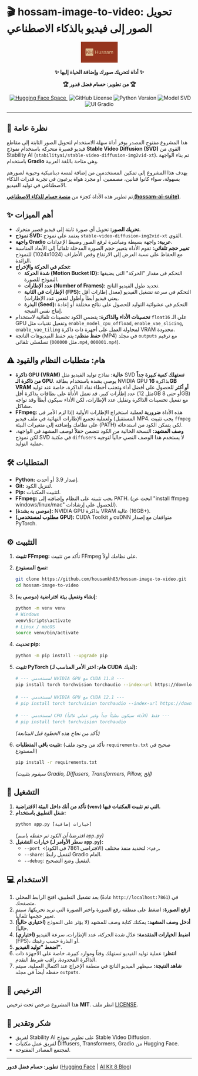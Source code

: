 # 🎬 hossam-image-to-video: تحويل الصور إلى فيديو بالذكاء الاصطناعي

<p align="center">
  <img src="assets/logo.png" alt="شعار KH" width="100"/> <!-- ضع الشعار في مجلد assets -->
</p>

<p align="center">
  <strong>✨ أداة لتحريك صورك وإضافة الحياة إليها ✨</strong>
</p>
<p align="center">
  <strong>🏆 من تطوير: حسام فضل قدور 🏆</strong>
</p>

<p align="center">
  <a href="رابط-HuggingFace-Space-إذا-وجد" target="_blank" style="margin: 0 5px;">
    <img src="https://img.shields.io/badge/🤗%20Hugging%20Face%20Space-تجربة%20مباشرة-blue?style=flat-square" alt="Hugging Face Space"/>
  </a>
  <img src="https://img.shields.io/github/license/housamkh83/hossam-image-to-video?style=flat-square" alt="GitHub License">
  <img src="https://img.shields.io/badge/Python-3.9+-blue?style=flat-square&logo=python" alt="Python Version">
   <img src="https://img.shields.io/badge/Model-Stable%20Video%20Diffusion-orange?style=flat-square" alt="Model SVD">
   <img src="https://img.shields.io/badge/UI-Gradio-orange?style=flat-square" alt="UI Gradio">
</p>

---

## 🌟 نظرة عامة

هذا المشروع مفتوح المصدر يوفر أداة سهلة الاستخدام لتحويل الصور الثابتة إلى مقاطع فيديو قصيرة متحركة باستخدام نموذج **Stable Video Diffusion (SVD)** القوي من Stability AI (`stabilityai/stable-video-diffusion-img2vid-xt`). تم بناء الواجهة باستخدام **Gradio** وهي متاحة باللغة العربية.

يهدف هذا المشروع إلى تمكين المستخدمين من إضافة لمسة ديناميكية وحيوية لصورهم بسهولة، سواء كانوا فنانين، مصممين، أو مجرد هواة يرغبون في تجربة قدرات الذكاء الاصطناعي في توليد الفيديو.

تم تطوير هذه الأداة كجزء من **[منصة حسام للذكاء الاصطناعي (hossam-ai-suite)](https://github.com/housamkh83/hossam-ai-suite)**.

## ✨ أهم الميزات

*   **تحريك الصور:** تحويل أي صورة ثابتة إلى فيديو قصير متحرك.
*   **نموذج SVD:** يعتمد على نموذج `stable-video-diffusion-img2vid-xt` القوي.
*   **واجهة Gradio عربية:** واجهة بسيطة ومباشرة لرفع الصور وضبط الإعدادات.
*   **تغيير حجم تلقائي:** تقوم الأداة بتغيير حجم الصورة المدخلة تلقائياً إلى الأبعاد المناسبة للنموذج (1024x1024) مع الحفاظ على نسبة العرض إلى الارتفاع وقص الأطراف الزائدة.
*   **تحكم في الحركة والإخراج:**
    *   **شدة الحركة (Motion Bucket ID):** التحكم في مقدار "الحركة" التي يضيفها النموذج للصورة.
    *   **عدد الإطارات (Number of Frames):** تحديد طول الفيديو الناتج.
    *   **الإطارات في الثانية (FPS):** التحكم في سرعة تشغيل الفيديو (معدل إطارات أقل يعني فيديو أبطأ وأطول لنفس عدد الإطارات).
    *   **البذرة (Seed):** التحكم في عشوائية التوليد للحصول على نتائج مختلفة أو إعادة إنتاج نفس النتيجة.
*   **تحسينات الأداء والذاكرة:** يتضمن الكود تحسينات تلقائية لاستخدام `float16` على الـ GPU وتفعيل تقنيات مثل `enable_model_cpu_offload`, `enable_vae_slicing`, `enable_vae_tiling` لمحاولة العمل على أجهزة ذات ذاكرة VRAM محدودة.
*   **حفظ منظم:** يتم حفظ الفيديوهات الناتجة (MP4) في مجلد `outputs` مع ترقيم تسلسلي تلقائي (مثل `000000.mp4`, `000001.mp4`).

## ⚠️ هام: متطلبات النظام والقيود

*   **ذاكرة GPU (VRAM) عالية:** نماذج توليد الفيديو مثل SVD **تستهلك كمية كبيرة جداً من ذاكرة الـ GPU**. يوصى بشدة باستخدام بطاقة NVIDIA GPU بذاكرة **16GB VRAM أو أكثر** للحصول على أفضل أداء وتجنب أخطاء نفاد الذاكرة، خاصة عند توليد عدد إطارات كبير. قد تعمل الأداة على بطاقات بذاكرة أقل (مثل 12GB أو حتى 8GB) مع تفعيل تحسينات الذاكرة وتقليل عدد الإطارات، لكن الأداء سيكون أبطأ وقد تواجه مشاكل.
*   **FFmpeg:** هذه الأداة **ضرورية** لعملية استخراج الإطارات الأولية (إذا لزم الأمر في المستقبل) ولعملية تجميع الإطارات النهائية في ملف فيديو MP4. يجب تثبيت `ffmpeg` على نظامك وإضافته إلى متغيرات البيئة (PATH) لكي يتمكن الكود من استدعائه.
*   **وصف المشهد:** النسخة الحالية من الكود تتضمن حقلاً لوصف المشهد في الواجهة، لكن نموذج SVD في مكتبة `diffusers` لا يستخدم هذا الوصف النصي حالياً لتوجيه عملية التوليد.

## 🛠️ المتطلبات

*   **Python:** إصدار 3.9 أو أحدث.
*   **Git:** لتنزيل الكود.
*   **Pip:** لتثبيت المكتبات.
*   **FFmpeg:** يجب تثبيته على النظام وإضافته إلى PATH. (ابحث عن "install ffmpeg windows/linux/mac" للحصول على إرشادات).
*   **(موصى به بشدة):** NVIDIA GPU بذاكرة VRAM عالية (16GB+).
*   **(مطلوب لمستخدمي GPU):** CUDA Toolkit و cuDNN متوافقان مع إصدار PyTorch.

## ⚙️ التثبيت

1.  **تثبيت FFmpeg:** تأكد من تثبيت FFmpeg على نظامك أولاً.
2.  **نسخ المستودع:**
    ```bash
    git clone https://github.com/housamkh83/hossam-image-to-video.git
    cd hossam-image-to-video
    ```
3.  **(موصى به) إنشاء وتفعيل بيئة افتراضية:**
    ```bash
    python -m venv venv
    # Windows
    venv\Scripts\activate
    # Linux / macOS
    source venv/bin/activate
    ```
4.  **تحديث pip:**
    ```bash
    python -m pip install --upgrade pip
    ```
5.  **تثبيت PyTorch (هام: اختر الأمر المناسب لـ CUDA لديك):**
    ```bash
    # --- لمستخدمي NVIDIA GPU مع CUDA 11.8 ---
    pip install torch torchvision torchaudio --index-url https://download.pytorch.org/whl/cu118

    # --- لمستخدمي NVIDIA GPU مع CUDA 12.1 ---
    # pip install torch torchvision torchaudio --index-url https://download.pytorch.org/whl/cu121

    # --- لمستخدمي CPU فقط (الأداء سيكون بطيئاً جداً وغير عملي غالباً) ---
    # pip install torch torchvision torchaudio
    ```
    *(تأكد من نجاح هذه الخطوة قبل المتابعة)*

6.  **تثبيت باقي المتطلبات:** (تأكد من وجود ملف `requirements.txt` صحيح في المستودع)
    ```bash
    pip install -r requirements.txt
    ```
    *(سيقوم بتثبيت Gradio, Diffusers, Transformers, Pillow, إلخ)*

## 🚀 التشغيل

1.  **تأكد من أنك داخل البيئة الافتراضية (`venv`) التي تم تثبيت المكتبات فيها.**
2.  **شغل التطبيق باستخدام:**
    ```bash
    python app.py [خيارات إضافية]
    ```
    *(افترضنا أن الكود تم حفظه باسم `app.py`)*
3.  **خيارات التشغيل (سطر الأوامر لـ `app.py`):**
    *   `--port <رقم>`: لتحديد منفذ مختلف (الافتراضي 7861 في الكود).
    *   `--share`: لتفعيل رابط Gradio العام.
    *   `--debug`: لتفعيل وضع التصحيح.

## 💻 الاستخدام

1.  بعد تشغيل التطبيق، افتح الرابط المحلي (عادةً `http://localhost:7861`) في متصفحك.
2.  **ارفع الصورة:** اضغط على منطقة رفع الصورة واختر الصورة التي تريد تحريكها. سيتم تغيير حجمها تلقائياً.
3.  **(اختياري حالياً) أدخل وصف المشهد:** يمكنك كتابة وصف للمشهد (لا يؤثر على النموذج حالياً).
4.  **(اختياري) اضبط الخيارات المتقدمة:** عدّل شدة الحركة، عدد الإطارات، سرعة الفيديو (FPS)، أو البذرة حسب رغبتك.
5.  **اضغط "توليد الفيديو"**.
6.  **انتظر:** عملية توليد الفيديو تستهلك وقتاً وموارد كبيرة، خاصة على الأجهزة ذات الذاكرة المحدودة. راقب شريط التقدم.
7.  **شاهد النتيجة:** سيظهر الفيديو الناتج في منطقة الإخراج عند اكتمال العملية. سيتم حفظه أيضاً في مجلد `outputs`.

## 📄 الترخيص

هذا المشروع مرخص تحت ترخيص **MIT**. انظر ملف [LICENSE](LICENSE).

## 🙏 شكر وتقدير

*   لفريق Stability AI على تطوير نموذج Stable Video Diffusion.
*   لفريق عمل مكتبات Diffusers, Transformers, Gradio من Hugging Face.
*   لمجتمع المصادر المفتوحة.

---

**تطوير: حسام فضل قدور** ([Hugging Face](https://huggingface.co/hussamkh83) | [AI Kit 8 Blog](https://aikit8.blogspot.com/))